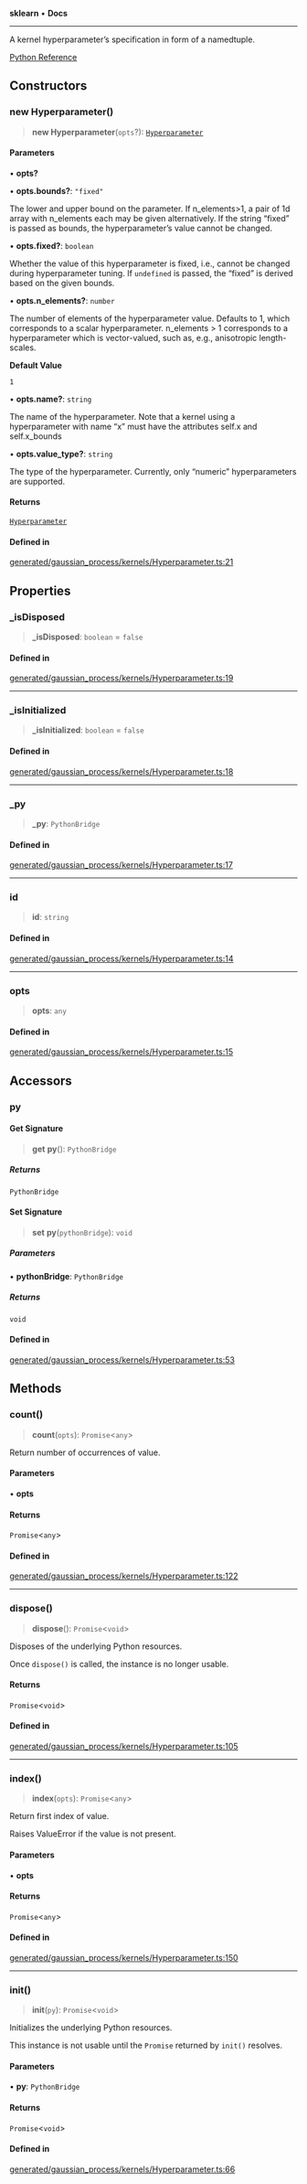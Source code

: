 **sklearn** • **Docs**

***

A kernel hyperparameter’s specification in form of a namedtuple.

[Python Reference](https://scikit-learn.org/stable/modules/generated/sklearn.gaussian_process.kernels.Hyperparameter.html)

## Constructors

### new Hyperparameter()

> **new Hyperparameter**(`opts`?): [`Hyperparameter`](Hyperparameter.md)

#### Parameters

• **opts?**

• **opts.bounds?**: `"fixed"`

The lower and upper bound on the parameter. If n\_elements>1, a pair of 1d array with n\_elements each may be given alternatively. If the string “fixed” is passed as bounds, the hyperparameter’s value cannot be changed.

• **opts.fixed?**: `boolean`

Whether the value of this hyperparameter is fixed, i.e., cannot be changed during hyperparameter tuning. If `undefined` is passed, the “fixed” is derived based on the given bounds.

• **opts.n\_elements?**: `number`

The number of elements of the hyperparameter value. Defaults to 1, which corresponds to a scalar hyperparameter. n\_elements > 1 corresponds to a hyperparameter which is vector-valued, such as, e.g., anisotropic length-scales.

**Default Value**

`1`

• **opts.name?**: `string`

The name of the hyperparameter. Note that a kernel using a hyperparameter with name “x” must have the attributes self.x and self.x\_bounds

• **opts.value\_type?**: `string`

The type of the hyperparameter. Currently, only “numeric” hyperparameters are supported.

#### Returns

[`Hyperparameter`](Hyperparameter.md)

#### Defined in

[generated/gaussian\_process/kernels/Hyperparameter.ts:21](https://github.com/transitive-bullshit/scikit-learn-ts/blob/ac44cfe4514273f037328d5b7cee92242da76b0c/packages/sklearn/src/generated/gaussian_process/kernels/Hyperparameter.ts#L21)

## Properties

### \_isDisposed

> **\_isDisposed**: `boolean` = `false`

#### Defined in

[generated/gaussian\_process/kernels/Hyperparameter.ts:19](https://github.com/transitive-bullshit/scikit-learn-ts/blob/ac44cfe4514273f037328d5b7cee92242da76b0c/packages/sklearn/src/generated/gaussian_process/kernels/Hyperparameter.ts#L19)

***

### \_isInitialized

> **\_isInitialized**: `boolean` = `false`

#### Defined in

[generated/gaussian\_process/kernels/Hyperparameter.ts:18](https://github.com/transitive-bullshit/scikit-learn-ts/blob/ac44cfe4514273f037328d5b7cee92242da76b0c/packages/sklearn/src/generated/gaussian_process/kernels/Hyperparameter.ts#L18)

***

### \_py

> **\_py**: `PythonBridge`

#### Defined in

[generated/gaussian\_process/kernels/Hyperparameter.ts:17](https://github.com/transitive-bullshit/scikit-learn-ts/blob/ac44cfe4514273f037328d5b7cee92242da76b0c/packages/sklearn/src/generated/gaussian_process/kernels/Hyperparameter.ts#L17)

***

### id

> **id**: `string`

#### Defined in

[generated/gaussian\_process/kernels/Hyperparameter.ts:14](https://github.com/transitive-bullshit/scikit-learn-ts/blob/ac44cfe4514273f037328d5b7cee92242da76b0c/packages/sklearn/src/generated/gaussian_process/kernels/Hyperparameter.ts#L14)

***

### opts

> **opts**: `any`

#### Defined in

[generated/gaussian\_process/kernels/Hyperparameter.ts:15](https://github.com/transitive-bullshit/scikit-learn-ts/blob/ac44cfe4514273f037328d5b7cee92242da76b0c/packages/sklearn/src/generated/gaussian_process/kernels/Hyperparameter.ts#L15)

## Accessors

### py

#### Get Signature

> **get** **py**(): `PythonBridge`

##### Returns

`PythonBridge`

#### Set Signature

> **set** **py**(`pythonBridge`): `void`

##### Parameters

• **pythonBridge**: `PythonBridge`

##### Returns

`void`

#### Defined in

[generated/gaussian\_process/kernels/Hyperparameter.ts:53](https://github.com/transitive-bullshit/scikit-learn-ts/blob/ac44cfe4514273f037328d5b7cee92242da76b0c/packages/sklearn/src/generated/gaussian_process/kernels/Hyperparameter.ts#L53)

## Methods

### count()

> **count**(`opts`): `Promise`\<`any`\>

Return number of occurrences of value.

#### Parameters

• **opts**

#### Returns

`Promise`\<`any`\>

#### Defined in

[generated/gaussian\_process/kernels/Hyperparameter.ts:122](https://github.com/transitive-bullshit/scikit-learn-ts/blob/ac44cfe4514273f037328d5b7cee92242da76b0c/packages/sklearn/src/generated/gaussian_process/kernels/Hyperparameter.ts#L122)

***

### dispose()

> **dispose**(): `Promise`\<`void`\>

Disposes of the underlying Python resources.

Once `dispose()` is called, the instance is no longer usable.

#### Returns

`Promise`\<`void`\>

#### Defined in

[generated/gaussian\_process/kernels/Hyperparameter.ts:105](https://github.com/transitive-bullshit/scikit-learn-ts/blob/ac44cfe4514273f037328d5b7cee92242da76b0c/packages/sklearn/src/generated/gaussian_process/kernels/Hyperparameter.ts#L105)

***

### index()

> **index**(`opts`): `Promise`\<`any`\>

Return first index of value.

Raises ValueError if the value is not present.

#### Parameters

• **opts**

#### Returns

`Promise`\<`any`\>

#### Defined in

[generated/gaussian\_process/kernels/Hyperparameter.ts:150](https://github.com/transitive-bullshit/scikit-learn-ts/blob/ac44cfe4514273f037328d5b7cee92242da76b0c/packages/sklearn/src/generated/gaussian_process/kernels/Hyperparameter.ts#L150)

***

### init()

> **init**(`py`): `Promise`\<`void`\>

Initializes the underlying Python resources.

This instance is not usable until the `Promise` returned by `init()` resolves.

#### Parameters

• **py**: `PythonBridge`

#### Returns

`Promise`\<`void`\>

#### Defined in

[generated/gaussian\_process/kernels/Hyperparameter.ts:66](https://github.com/transitive-bullshit/scikit-learn-ts/blob/ac44cfe4514273f037328d5b7cee92242da76b0c/packages/sklearn/src/generated/gaussian_process/kernels/Hyperparameter.ts#L66)
